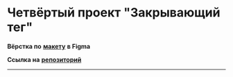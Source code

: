 # Четвёртый проект "Закрывающий тег"

**Вёрстка по** [**макету**](https://www.figma.com/design/JQhPLs2COLIeZtAtlsBS34/%238-%3C%2F%D0%B7%D0%B0%D0%BA%D1%80%D1%8B%D0%B2%D0%B0%D1%8E%D1%89%D0%B8%D0%B9-%D1%82%D0%B5%D0%B3%3E?node-id=0-1&t=Oe0jxGltFlNyP1PP-0 "макет") **в Figma**

**Ссылка на** [**репозиторий**](https://github.com/ssotn/zakrivayuschiy-teg-f "ссылка на репозиторий")

----

